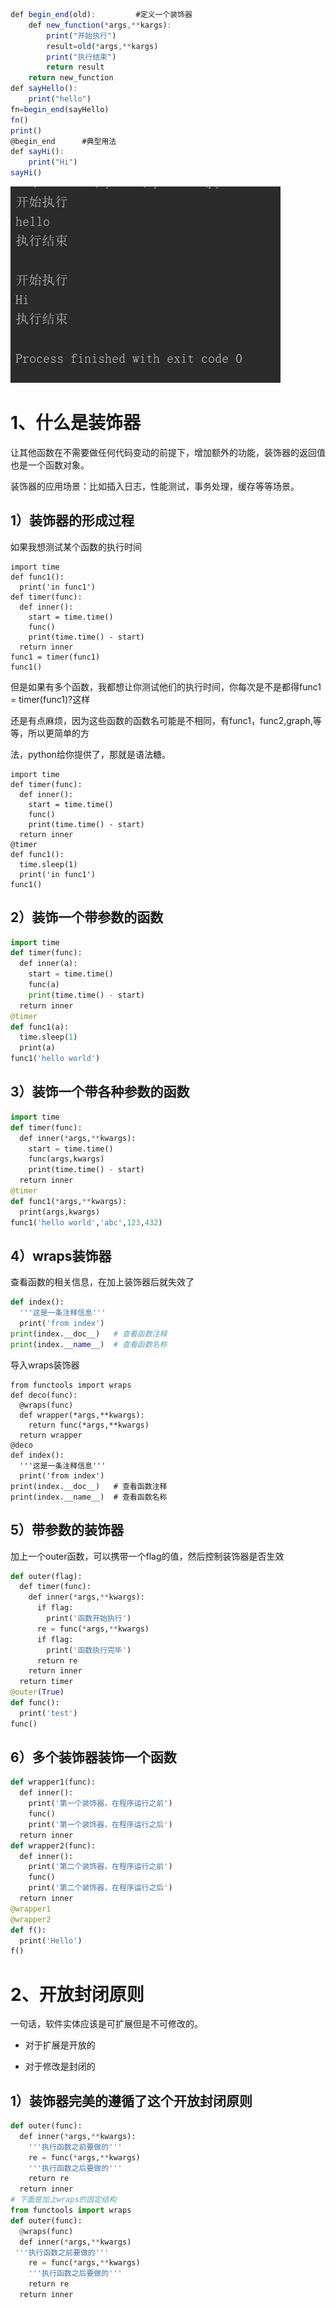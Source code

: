 ```javascript
def begin_end(old):			#定义一个装饰器
    def new_function(*args,**kargs):
        print("开始执行")
        result=old(*args,**kargs)
        print("执行结束")
        return result
    return new_function
def sayHello():
    print("hello")
fn=begin_end(sayHello)
fn()
print()
@begin_end		#典型用法
def sayHi():
    print("Hi")
sayHi()
```

![](images/WEBRESOURCE921d6275ca954704adafcaad63bb9892截图.png)

# 1、什么是装饰器

让其他函数在不需要做任何代码变动的前提下，增加额外的功能，装饰器的返回值也是一个函数对象。

装饰器的应用场景：比如插入日志，性能测试，事务处理，缓存等等场景。

## 1）装饰器的形成过程

如果我想测试某个函数的执行时间

```
import time
def func1():
  print('in func1')
def timer(func):
  def inner():
    start = time.time()
    func()
    print(time.time() - start)
  return inner
func1 = timer(func1)
func1()
```

但是如果有多个函数，我都想让你测试他们的执行时间，你每次是不是都得func1 = timer(func1)?这样

还是有点麻烦，因为这些函数的函数名可能是不相同，有func1，func2,graph,等等，所以更简单的方

法，python给你提供了，那就是语法糖。

```
import time
def timer(func):
  def inner():
    start = time.time()
    func()
    print(time.time() - start)
  return inner
@timer
def func1():
  time.sleep(1)
  print('in func1')
func1()
```

## 2）装饰一个带参数的函数

```python
import time
def timer(func):
  def inner(a):
    start = time.time()
    func(a)
    print(time.time() - start)
  return inner
@timer
def func1(a):
  time.sleep(1)
  print(a)
func1('hello world')
```

## 3）装饰一个带各种参数的函数

```python
import time
def timer(func):
  def inner(*args,**kwargs):
    start = time.time()
    func(args,kwargs)
    print(time.time() - start)
  return inner
@timer
def func1(*args,**kwargs):
  print(args,kwargs)
func1('hello world','abc',123,432)
```

## 4）wraps装饰器

查看函数的相关信息，在加上装饰器后就失效了

```python
def index():
  '''这是一条注释信息'''
  print('from index')
print(index.__doc__)   # 查看函数注释
print(index.__name__)  # 查看函数名称
```

导入wraps装饰器

```
from functools import wraps
def deco(func):
  @wraps(func)
  def wrapper(*args,**kwargs):
    return func(*args,**kwargs)
  return wrapper
@deco
def index():
  '''这是一条注释信息'''
  print('from index')
print(index.__doc__)   # 查看函数注释
print(index.__name__)  # 查看函数名称
```

## 5）带参数的装饰器

加上一个outer函数，可以携带一个flag的值，然后控制装饰器是否生效

```python
def outer(flag):
  def timer(func):
    def inner(*args,**kwargs):
      if flag:
        print('函数开始执行')
      re = func(*args,**kwargs)
      if flag:
        print('函数执行完毕')
      return re
    return inner
  return timer
@outer(True)
def func():
  print('test')
func()
```

## 6）多个装饰器装饰一个函数

```python
def wrapper1(func):
  def inner():
    print('第一个装饰器，在程序运行之前')
    func()
    print('第一个装饰器，在程序运行之后')
  return inner
def wrapper2(func):
  def inner():
    print('第二个装饰器，在程序运行之前')
    func()
    print('第二个装饰器，在程序运行之后')
  return inner
@wrapper1
@wrapper2
def f():
  print('Hello')
f()
```

# 2、开放封闭原则

一句话，软件实体应该是可扩展但是不可修改的。

- 对于扩展是开放的

- 对于修改是封闭的

## 1）装饰器完美的遵循了这个开放封闭原则

```python
def outer(func):
  def inner(*args,**kwargs):
    '''执行函数之前要做的'''
    re = func(*args,**kwargs)
    '''执行函数之后要做的'''
    return re
  return inner
# 下面是加上wraps的固定结构
from functools import wraps
def outer(func):
  @wraps(func)
  def inner(*args,**kwargs)
 '''执行函数之前要做的'''
    re = func(*args,**kwargs)
    '''执行函数之后要做的'''
    return re
  return inner
```